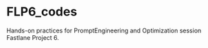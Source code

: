 # FLP6_codes


Hands-on practices for PromptEngineering and Optimization session Fastlane Project 6.
